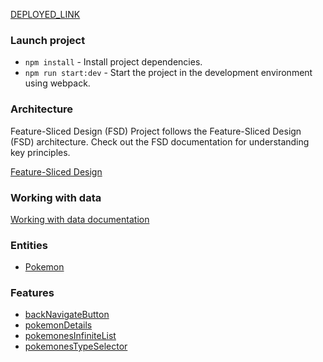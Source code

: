 [DEPLOYED_LINK](https://65cdfea9c9655a0009c6d910--zealous-mclean-34b00d.netlify.app/)

### Launch project

-   `npm install` - Install project dependencies.
-   `npm run start:dev` - Start the project in the development environment using webpack.

### Architecture

Feature-Sliced Design (FSD)
Project follows the Feature-Sliced Design (FSD) architecture. Check out the FSD documentation for understanding key principles.

[Feature-Sliced Design](https://feature-sliced.design/)

### Working with data

[Working with data documentation](./docs/working-with-data.md)

### Entities

-   [Pokemon](./src/entities/Pokemon/readme.md)

### Features

-   [backNavigateButton](./src/features/backNavigateButton/readme.md)
-   [pokemonDetails](./src/features/pokemonDetails/readme.md)
-   [pokemonesInfiniteList](./src/features/pokemonesInfiniteList/readme.md)
-   [pokemonesTypeSelector](./src/features/pokemonesTypeSelector/readme.md)

